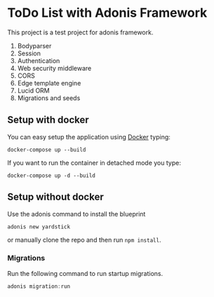 # ToDo List with Adonis Framework

This project is a test project for adonis framework.

1. Bodyparser
2. Session
3. Authentication
4. Web security middleware
5. CORS
6. Edge template engine
7. Lucid ORM
8. Migrations and seeds

## Setup with docker

You can easy setup the application using [Docker](https://docker.com) typing:

```docker
docker-compose up --build
```

If you want to run the container in detached mode you type:

```docker
docker-compose up -d --build
```

## Setup without docker
Use the adonis command to install the blueprint

```bash
adonis new yardstick
```

or manually clone the repo and then run `npm install`.


### Migrations

Run the following command to run startup migrations.

```js
adonis migration:run
```
